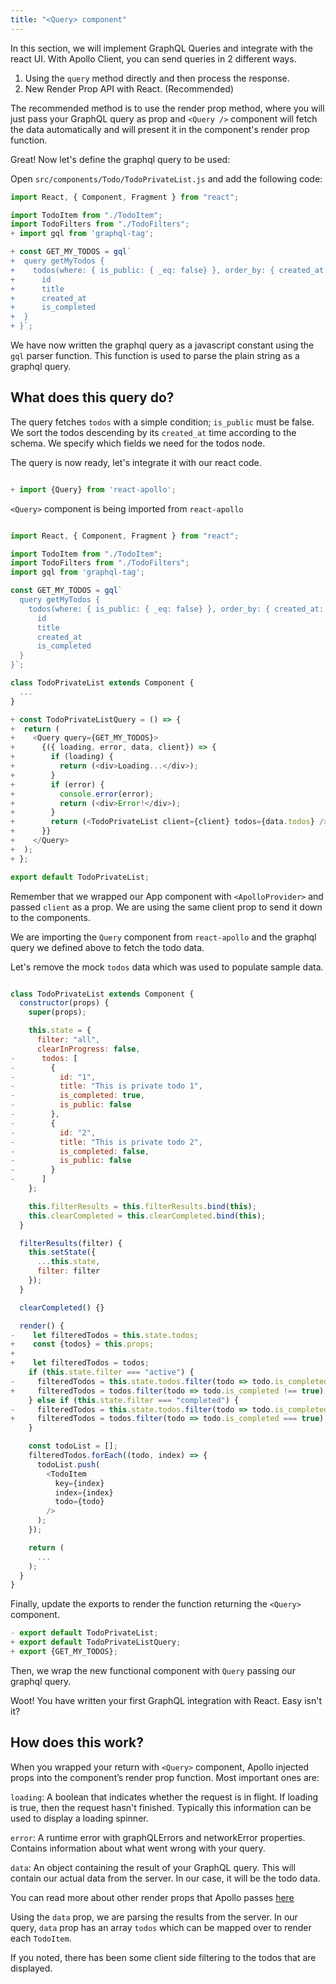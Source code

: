 ```yaml
---
title: "<Query> component"
---
```


In this section, we will implement GraphQL Queries and integrate with the react UI.
With Apollo Client, you can send queries in 2 different ways.

1. Using the `query` method directly and then process the response.
2. New Render Prop API with React. (Recommended)

The recommended method is to use the render prop method, where you will just pass your GraphQL query as prop and `<Query />` component will fetch the data automatically and will present it in the component's render prop function.

Great! Now let's define the graphql query to be used:

Open `src/components/Todo/TodoPrivateList.js` and add the following code:

```javascript
import React, { Component, Fragment } from "react";

import TodoItem from "./TodoItem";
import TodoFilters from "./TodoFilters";
+ import gql from 'graphql-tag';

+ const GET_MY_TODOS = gql`
+  query getMyTodos {
+    todos(where: { is_public: { _eq: false} }, order_by: { created_at: desc }) {
+      id
+      title
+      created_at
+      is_completed
+  }
+ }`;
```

We have now written the graphql query as a javascript constant using the `gql` parser function. This function is used to parse the plain string as a graphql query.

What does this query do? 
------------------------
The query fetches `todos` with a simple condition; `is_public` must be false. We sort the todos descending by its `created_at` time according to the schema. We specify which fields we need for the todos node.

The query is now ready, let's integrate it with our react code.

```javascript

+ import {Query} from 'react-apollo';

```

`<Query>` component is being imported from `react-apollo`

```javascript

import React, { Component, Fragment } from "react";

import TodoItem from "./TodoItem";
import TodoFilters from "./TodoFilters";
import gql from 'graphql-tag';

const GET_MY_TODOS = gql`
  query getMyTodos {
    todos(where: { is_public: { _eq: false} }, order_by: { created_at: desc }) {
      id
      title
      created_at
      is_completed
  }
}`;

class TodoPrivateList extends Component {
  ...
}

+ const TodoPrivateListQuery = () => {
+  return (
+    <Query query={GET_MY_TODOS}>
+      {({ loading, error, data, client}) => {
+        if (loading) {
+          return (<div>Loading...</div>);
+        }
+        if (error) {
+          console.error(error);
+          return (<div>Error!</div>);
+        }
+        return (<TodoPrivateList client={client} todos={data.todos} />);
+      }}
+    </Query>
+  );
+ };

export default TodoPrivateList;
```

Remember that we wrapped our App component with `<ApolloProvider>` and passed `client` as a prop. We are using the same client prop to send it down to the components.

We are importing the `Query` component from `react-apollo` and the graphql query we defined above to fetch the todo data.

Let's remove the mock `todos` data which was used to populate sample data.

```javascript

class TodoPrivateList extends Component {
  constructor(props) {
    super(props);

    this.state = {
      filter: "all",
      clearInProgress: false,
-      todos: [
-        {
-          id: "1",
-          title: "This is private todo 1",
-          is_completed: true,
-          is_public: false
-        },
-        {
-          id: "2",
-          title: "This is private todo 2",
-          is_completed: false,
-          is_public: false
-        }
-      ]
    };

    this.filterResults = this.filterResults.bind(this);
    this.clearCompleted = this.clearCompleted.bind(this);
  }

  filterResults(filter) {
    this.setState({
      ...this.state,
      filter: filter
    });
  }

  clearCompleted() {}

  render() {
-    let filteredTodos = this.state.todos;
+    const {todos} = this.props;
+
+    let filteredTodos = todos;
    if (this.state.filter === "active") {
-     filteredTodos = this.state.todos.filter(todo => todo.is_completed !== true);
+     filteredTodos = todos.filter(todo => todo.is_completed !== true);
    } else if (this.state.filter === "completed") {
-     filteredTodos = this.state.todos.filter(todo => todo.is_completed === true);
+     filteredTodos = todos.filter(todo => todo.is_completed === true);
    }

    const todoList = [];
    filteredTodos.forEach((todo, index) => {
      todoList.push(
        <TodoItem
          key={index}
          index={index}
          todo={todo}
        />
      );
    });

    return (
      ...
    );
  }
}

```

Finally, update the exports to render the function returning the `<Query>` component.

```javascript
- export default TodoPrivateList;
+ export default TodoPrivateListQuery;
+ export {GET_MY_TODOS};
```

Then, we wrap the new functional component with `Query` passing our graphql query.

Woot! You have written your first GraphQL integration with React. Easy isn't it?

How does this work?
-------------------
When you wrapped your return with `<Query>` component, Apollo injected props into the component’s render prop function. Most important ones are:

`loading`: A boolean that indicates whether the request is in flight. If loading is true, then the request hasn't finished. Typically this information can be used to display a loading spinner.

`error`: A runtime error with graphQLErrors and networkError properties. Contains information about what went wrong with your query.

`data`: An object containing the result of your GraphQL query. This will contain our actual data from the server. In our case, it will be the todo data.

You can read more about other render props that Apollo passes [here](https://www.apollographql.com/docs/react/essentials/queries.html#render-prop)

Using the `data` prop, we are parsing the results from the server. In our query, `data` prop has an array `todos` which can be mapped over to render each `TodoItem`.

If you noted, there has been some client side filtering to the todos that are displayed.
